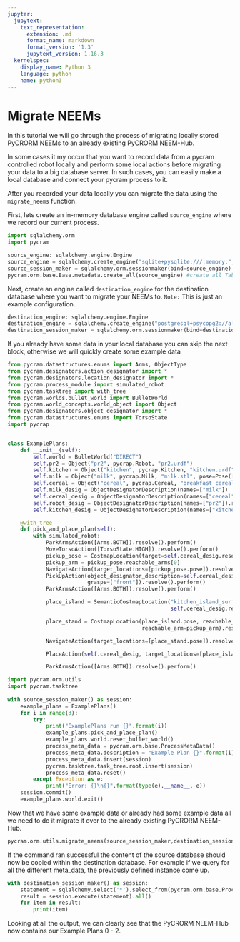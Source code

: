 ```yaml
---
jupyter:
  jupytext:
    text_representation:
      extension: .md
      format_name: markdown
      format_version: '1.3'
      jupytext_version: 1.16.3
  kernelspec:
    display_name: Python 3
    language: python
    name: python3
---
```


# Migrate NEEMs

In this tutorial we will go through the process of migrating locally stored PyCRORM NEEMs to an already existing 
PyCRORM NEEM-Hub.

In some cases it my occur that you want to record data from a pycram controlled robot locally and perform some local 
actions before migrating your data to a big database server. In such cases, you can easily make a local database and
connect your pycram process to it. 

After you recorded your data locally you can migrate the data using the `migrate_neems` function.

First, lets create an in-memory database engine called `source_engine` where we record our current process.

```python
import sqlalchemy.orm
import pycram

source_engine: sqlalchemy.engine.Engine
source_engine = sqlalchemy.create_engine("sqlite+pysqlite:///:memory:", echo=False)
source_session_maker = sqlalchemy.orm.sessionmaker(bind=source_engine)
pycram.orm.base.Base.metadata.create_all(source_engine) #create all Tables
```

Next, create an engine called `destination_engine` for the destination database where you want to migrate your NEEMs to.
`Note:` This is just an example configuration.

```python
destination_engine: sqlalchemy.engine.Engine
destination_engine = sqlalchemy.create_engine("postgresql+psycopg2://alice:alice123@localhost:5433/pycram", echo=False) # example values
destination_session_maker = sqlalchemy.orm.sessionmaker(bind=destination_engine)
```

If you already have some data in your local database you can skip the next block, otherwise we will quickly create 
some example data

```python
from pycram.datastructures.enums import Arms, ObjectType
from pycram.designators.action_designator import *
from pycram.designators.location_designator import *
from pycram.process_module import simulated_robot
from pycram.tasktree import with_tree
from pycram.worlds.bullet_world import BulletWorld
from pycram.world_concepts.world_object import Object
from pycram.designators.object_designator import *
from pycram.datastructures.enums import TorsoState
import pycrap


class ExamplePlans:
    def __init__(self):
        self.world = BulletWorld("DIRECT")
        self.pr2 = Object("pr2", pycrap.Robot, "pr2.urdf")
        self.kitchen = Object("kitchen", pycrap.Kitchen, "kitchen.urdf")
        self.milk = Object("milk", pycrap.Milk, "milk.stl", pose=Pose([1.3, 1, 0.9]))
        self.cereal = Object("cereal", pycrap.Cereal, "breakfast_cereal.stl", pose=Pose([1.3, 0.7, 0.95]))
        self.milk_desig = ObjectDesignatorDescription(names=["milk"])
        self.cereal_desig = ObjectDesignatorDescription(names=["cereal"])
        self.robot_desig = ObjectDesignatorDescription(names=["pr2"]).resolve()
        self.kitchen_desig = ObjectDesignatorDescription(names=["kitchen"])

    @with_tree
    def pick_and_place_plan(self):
        with simulated_robot:
            ParkArmsAction([Arms.BOTH]).resolve().perform()
            MoveTorsoAction([TorsoState.HIGH]).resolve().perform()
            pickup_pose = CostmapLocation(target=self.cereal_desig.resolve(), reachable_for=self.robot_desig).resolve()
            pickup_arm = pickup_pose.reachable_arms[0]
            NavigateAction(target_locations=[pickup_pose.pose]).resolve().perform()
            PickUpAction(object_designator_description=self.cereal_desig, arms=[pickup_arm],
                         grasps=["front"]).resolve().perform()
            ParkArmsAction([Arms.BOTH]).resolve().perform()

            place_island = SemanticCostmapLocation("kitchen_island_surface", self.kitchen_desig.resolve(),
                                                   self.cereal_desig.resolve()).resolve()

            place_stand = CostmapLocation(place_island.pose, reachable_for=self.robot_desig,
                                          reachable_arm=pickup_arm).resolve()

            NavigateAction(target_locations=[place_stand.pose]).resolve().perform()

            PlaceAction(self.cereal_desig, target_locations=[place_island.pose], arms=[pickup_arm]).resolve().perform()

            ParkArmsAction([Arms.BOTH]).resolve().perform()

```

```python
import pycram.orm.utils           
import pycram.tasktree
            
with source_session_maker() as session:
    example_plans = ExamplePlans()
    for i in range(3):
        try:
            print("ExamplePlans run {}".format(i))
            example_plans.pick_and_place_plan()
            example_plans.world.reset_bullet_world()
            process_meta_data = pycram.orm.base.ProcessMetaData()
            process_meta_data.description = "Example Plan {}".format(i)
            process_meta_data.insert(session)
            pycram.tasktree.task_tree.root.insert(session)
            process_meta_data.reset()
        except Exception as e:
            print("Error: {}\n{}".format(type(e).__name__, e))
    session.commit()
    example_plans.world.exit()
```

Now that we have some example data or already had some example data all we need to do it migrate it over to
the already existing PyCRORM NEEM-Hub.

```python
pycram.orm.utils.migrate_neems(source_session_maker,destination_session_maker)
```

If the command ran successful the content of the source database should now be copied within the destination database. For example if we query for all the different meta_data, the previously defined instance come up.

```python
with destination_session_maker() as session:
    statement = sqlalchemy.select('*').select_from(pycram.orm.base.ProcessMetaData)
    result = session.execute(statement).all()
    for item in result:
        print(item)
```

Looking at all the output, we can clearly see that the PyCRORM NEEM-Hub now contains our Example Plans 0 - 2. 

